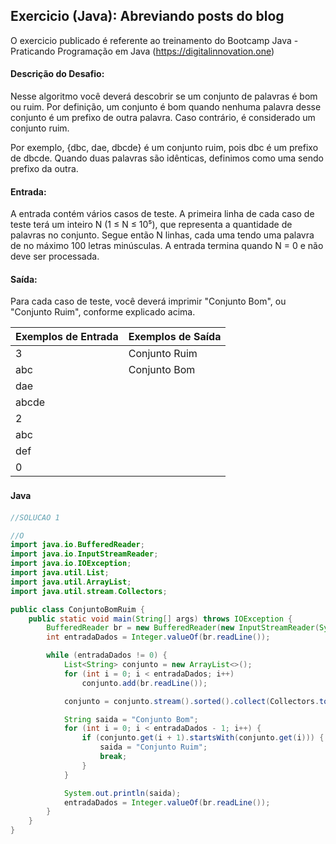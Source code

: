 ## Exercicio (Java): Abreviando posts do blog

O exercicio publicado é referente ao treinamento do Bootcamp Java - Praticando Programação em Java 
(https://digitalinnovation.one)


#### Descrição do Desafio:

Nesse algoritmo você deverá descobrir se um conjunto de palavras é bom ou ruim. Por definição, um conjunto é bom quando nenhuma palavra desse conjunto é um prefixo de outra palavra. Caso contrário, é considerado um conjunto ruim.

Por exemplo, {dbc, dae, dbcde} é um conjunto ruim, pois dbc é um prefixo de dbcde. Quando duas palavras são idênticas, definimos como uma sendo prefixo da outra.

#### Entrada: 

A entrada contém vários casos de teste. A primeira linha de cada caso de teste terá um inteiro N (1 ≤ N ≤ 10⁵), que representa a quantidade de palavras no conjunto. Segue então N linhas, cada uma tendo uma palavra de no máximo 100 letras minúsculas. A entrada termina quando N = 0 e não deve ser processada.

#### Saída: 

Para cada caso de teste, você deverá imprimir "Conjunto Bom", ou "Conjunto Ruim", conforme explicado acima.

Exemplos de Entrada  | Exemplos de Saída
------------- | -------------
3 | Conjunto Ruim
abc | Conjunto Bom
dae |
abcde |
2 |
abc |
def |
0 |


#### Java　

```java
//SOLUCAO 1

//O
import java.io.BufferedReader;
import java.io.InputStreamReader;
import java.io.IOException;
import java.util.List;
import java.util.ArrayList;
import java.util.stream.Collectors;

public class ConjuntoBomRuim {
    public static void main(String[] args) throws IOException {
        BufferedReader br = new BufferedReader(new InputStreamReader(System.in));
        int entradaDados = Integer.valueOf(br.readLine());

        while (entradaDados != 0) {
            List<String> conjunto = new ArrayList<>();
            for (int i = 0; i < entradaDados; i++)
                conjunto.add(br.readLine());

            conjunto = conjunto.stream().sorted().collect(Collectors.toList());

            String saida = "Conjunto Bom";
            for (int i = 0; i < entradaDados - 1; i++) {
                if (conjunto.get(i + 1).startsWith(conjunto.get(i))) {
                    saida = "Conjunto Ruim";
                    break;
                }
            }

            System.out.println(saida);
            entradaDados = Integer.valueOf(br.readLine());
        }
    }
}
```

